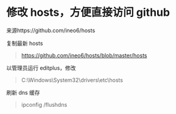 # 修改 hosts，方便直接访问 github

来源https://github.com/ineo6/hosts

复制最新 hosts

> https://github.com/ineo6/hosts/blob/master/hosts

以管理员运行 editplus，修改

> C:\Windows\System32\drivers\etc\hosts

刷新 dns 缓存

> ipconfig /flushdns

